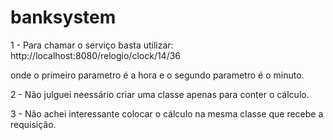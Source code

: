 # banksystem

1 - Para chamar o serviço basta utilizar:
http://localhost:8080/relogio/clock/14/36

onde o primeiro parametro é a hora e o segundo parametro é o minuto.

2 - Não julguei neessário criar uma classe apenas para conter o cálculo.

3 - Não achei interessante colocar o cálculo na mesma classe que recebe a requisição.
 
 
